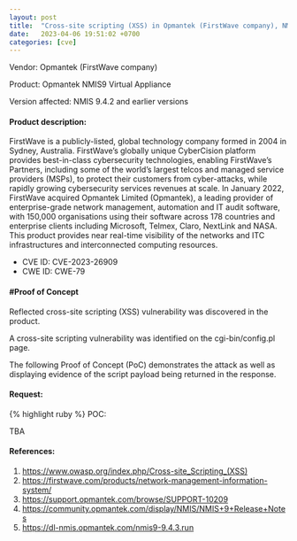 ```yaml
---
layout: post
title:  "Cross-site scripting (XSS) in Opmantek (FirstWave company), NMIS module before 9.4.3"
date:   2023-04-06 19:51:02 +0700 
categories: [cve]
---
```


Vendor: Opmantek (FirstWave company)

Product: Opmantek NMIS9 Virtual Appliance

Version affected: NMIS 9.4.2 and earlier versions

#### Product description:

FirstWave is a publicly-listed, global technology company formed in 2004 in Sydney, Australia.
FirstWave’s globally unique CyberCision platform provides best-in-class cybersecurity technologies, enabling FirstWave’s Partners, including some of the world’s largest telcos and managed service providers (MSPs), to protect their customers from cyber-attacks, while rapidly growing cybersecurity services revenues at scale.
In January 2022, FirstWave acquired Opmantek Limited (Opmantek), a leading provider of enterprise-grade network management, automation and IT audit software, with 150,000 organisations using their software across 178 countries and enterprise clients including Microsoft, Telmex, Claro, NextLink and NASA.
This product provides near real-time visibility of the networks and ITC infrastructures and interconnected computing resources.

* CVE ID: CVE-2023-26909
* CWE ID: CWE-79

#### #Proof of Concept

Reflected cross-site scripting (XSS) vulnerability was discovered in the product.

A cross-site scripting vulnerability was identified on the cgi-bin/config.pl page.

The following Proof of Concept (PoC) demonstrates the attack as well as displaying evidence of the script payload being returned in the response. 

#### Request:
{% highlight ruby %}
POC:

TBA

#### References:
1. https://www.owasp.org/index.php/Cross-site_Scripting_(XSS)
2. https://firstwave.com/products/network-management-information-system/
3. https://support.opmantek.com/browse/SUPPORT-10209
4. https://community.opmantek.com/display/NMIS/NMIS+9+Release+Notes
5. https://dl-nmis.opmantek.com/nmis9-9.4.3.run
